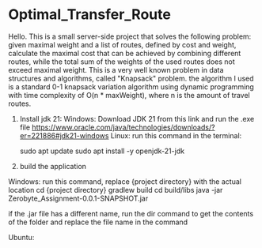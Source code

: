# Optimal_Transfer_Route
Hello. This is a small server-side project that solves the following problem: given maximal weight and a list of routes, defined by cost and weight, calculate the maximal cost that can be achieved by combining different routes, while the total sum of the weights of the used routes does not exceed maximal weight. This is a very well known problem in data structures and algorithms, called "Knapsack" problem. the algorithm I used is a standard 0-1 knapsack variation algorithm using dynamic programming with time complexity of O(n * maxWeight), where n is the amount of travel routes.  


1) Install jdk 21:
Windows:
    Download JDK 21 from this link and run the .exe file https://www.oracle.com/java/technologies/downloads/?er=221886#jdk21-windows
Linux: 
   run this command in the terminal:
   
   sudo apt update
   sudo apt install -y openjdk-21-jdk

2) build the application

Windows:
  run this command, replace {project directory} with the actual location
    cd {project directory}
    gradlew build
    cd build/libs
    java -jar Zerobyte_Assignment-0.0.1-SNAPSHOT.jar

if the .jar file has a different name, run the dir command to get the contents of the folder and replace the file name in the command

Ubuntu: 
  


   
